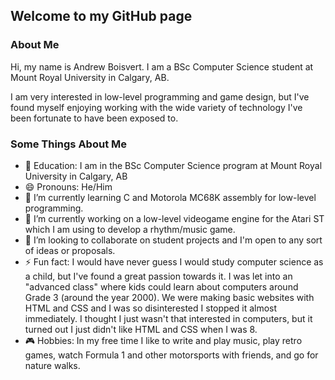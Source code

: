 <!--
**abois526/abois526** is a ✨ _special_ ✨ repository because its `README.md` (this file) appears on your GitHub profile.
-->

## Welcome to my GitHub page

### About Me
Hi, my name is Andrew Boisvert. I am a BSc Computer Science student at Mount Royal University in Calgary, AB.

I am very interested in low-level programming and game design, but I've found myself enjoying working with the wide variety of technology I've been fortunate to have been exposed to. 

### Some Things About Me

- 📍 Education: I am in the BSc Computer Science program at Mount Royal University in Calgary, AB
- 😄 Pronouns: He/Him
- 🌱 I’m currently learning C and Motorola MC68K assembly for low-level programming.
- 🔭 I’m currently working on a low-level videogame engine for the Atari ST which I am using to develop a rhythm/music game. 
- 👯 I’m looking to collaborate on student projects and I'm open to any sort of ideas or proposals. 
- ⚡ Fun fact: I would have never guess I would study computer science as a child, but I've found a great passion towards it. I was let into an "advanced class" where kids could learn about computers around Grade 3 (around the year 2000). We were making basic websites with HTML and CSS and I was so disinterested I stopped it almost immediately. I thought I just wasn't that interested in computers, but it turned out I just didn't like HTML and CSS when I was 8.
- 🎮 Hobbies: In my free time I like to write and play music, play retro games, watch Formula 1 and other motorsports with friends, and go for nature walks. 
